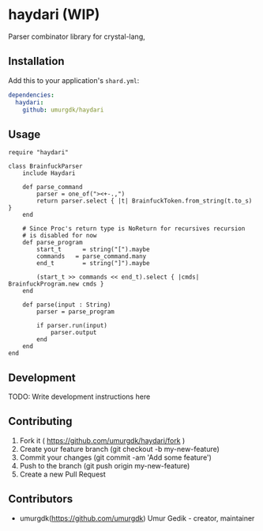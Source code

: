 # haydari (WIP)

Parser combinator library for crystal-lang,

## Installation


Add this to your application's `shard.yml`:

```yaml
dependencies:
  haydari:
    github: umurgdk/haydari
```


## Usage


```crystal
require "haydari"

class BrainfuckParser
    include Haydari

    def parse_command
        parser = one_of("><+-.,")
        return parser.select { |t| BrainfuckToken.from_string(t.to_s) }
    end

    # Since Proc's return type is NoReturn for recursives recursion 
    # is disabled for now
    def parse_program
        start_t      = string("[").maybe
        commands   = parse_command.many
        end_t        = string("]").maybe

        (start_t >> commands << end_t).select { |cmds| BrainfuckProgram.new cmds }
    end

    def parse(input : String)
        parser = parse_program

        if parser.run(input)
            parser.output
        end
    end
end
```

## Development

TODO: Write development instructions here

## Contributing

1. Fork it ( https://github.com/umurgdk/haydari/fork )
2. Create your feature branch (git checkout -b my-new-feature)
3. Commit your changes (git commit -am 'Add some feature')
4. Push to the branch (git push origin my-new-feature)
5. Create a new Pull Request

## Contributors

- umurgdk(https://github.com/umurgdk) Umur Gedik - creator, maintainer

